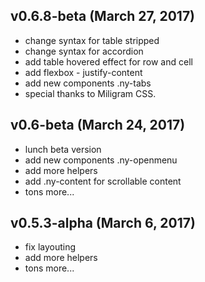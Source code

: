 ## v0.6.8-beta (March 27, 2017)
- change syntax for table stripped 
- change syntax for accordion
- add table hovered effect for row and cell 
- add flexbox - justify-content
- add new components .ny-tabs
- special thanks to Miligram CSS.

## v0.6-beta (March 24, 2017)
- lunch beta version
- add new components .ny-openmenu
- add more helpers 
- add .ny-content for scrollable content
- tons more...

## v0.5.3-alpha (March 6, 2017)
- fix layouting
- add more helpers 
- tons more...